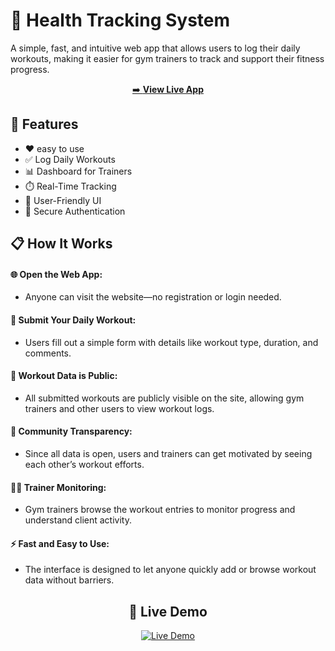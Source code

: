# 💪 Health Tracking System 
A simple, fast, and intuitive web app that allows users to log their daily workouts, making it easier for gym trainers to track and support their fitness progress.
<p align="center">
  <a href="https://healthtracker-6j0z.onrender.com/" target="_blank">
    ➡️ <strong>View Live App</strong>
  </a>
</p>

## 🚀 Features
- ❤ easy to use
- ✅ Log Daily Workouts
- 📊 Dashboard for Trainers
- ⏱️ Real-Time Tracking
- 🔄 User-Friendly UI
- 🔐 Secure Authentication

## 📋 How It Works
#### 🌐 Open the Web App:
- Anyone can visit the website—no registration or login needed.
#### 📝 Submit Your Daily Workout:
- Users fill out a simple form with details like workout type, duration, and comments.
#### 📢 Workout Data is Public:
- All submitted workouts are publicly visible on the site, allowing gym trainers and other users to view workout logs.
#### 🤝 Community Transparency:
- Since all data is open, users and trainers can get motivated by seeing each other’s workout efforts.
#### 🐱‍👤 Trainer Monitoring:
- Gym trainers browse the workout entries to monitor progress and understand client activity.
#### ⚡ Fast and Easy to Use:
- The interface is designed to let anyone quickly add or browse workout data without barriers.


<h2 align="center", size="9">🚀 Live Demo</h2>

<p align="center">
  <a href="https://healthtracker-6j0z.onrender.com/" target="_blank">
    <img src="https://img.shields.io/badge/🔥 Try It Out-Live App-green?style=for-the-badge" alt="Live Demo">
  </a>
</p>




